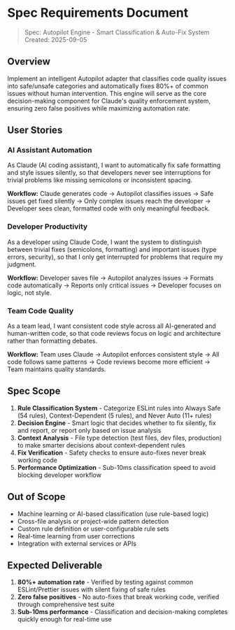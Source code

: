 # Spec Requirements Document

> Spec: Autopilot Engine - Smart Classification & Auto-Fix System Created:
> 2025-09-05

## Overview

Implement an intelligent Autopilot adapter that classifies code quality issues
into safe/unsafe categories and automatically fixes 80%+ of common issues
without human intervention. This engine will serve as the core decision-making
component for Claude's quality enforcement system, ensuring zero false positives
while maximizing automation rate.

## User Stories

### AI Assistant Automation

As Claude (AI coding assistant), I want to automatically fix safe formatting and
style issues silently, so that developers never see interruptions for trivial
problems like missing semicolons or inconsistent spacing.

**Workflow:** Claude generates code → Autopilot classifies issues → Safe issues
get fixed silently → Only complex issues reach the developer → Developer sees
clean, formatted code with only meaningful feedback.

### Developer Productivity

As a developer using Claude Code, I want the system to distinguish between
trivial fixes (semicolons, formatting) and important issues (type errors,
security), so that I only get interrupted for problems that require my judgment.

**Workflow:** Developer saves file → Autopilot analyzes issues → Formats code
automatically → Reports only critical issues → Developer focuses on logic, not
style.

### Team Code Quality

As a team lead, I want consistent code style across all AI-generated and
human-written code, so that code reviews focus on logic and architecture rather
than formatting debates.

**Workflow:** Team uses Claude → Autopilot enforces consistent style → All code
follows same patterns → Code reviews become more efficient → Team maintains
quality standards.

## Spec Scope

1. **Rule Classification System** - Categorize ESLint rules into Always Safe (54
   rules), Context-Dependent (5 rules), and Never Auto (11+ rules)
2. **Decision Engine** - Smart logic that decides whether to fix silently, fix
   and report, or report only based on issue analysis
3. **Context Analysis** - File type detection (test files, dev files,
   production) to make smarter decisions about context-dependent rules
4. **Fix Verification** - Safety checks to ensure auto-fixes never break working
   code
5. **Performance Optimization** - Sub-10ms classification speed to avoid
   blocking developer workflow

## Out of Scope

- Machine learning or AI-based classification (use rule-based logic)
- Cross-file analysis or project-wide pattern detection
- Custom rule definition or user-configurable rule sets
- Real-time learning from user corrections
- Integration with external services or APIs

## Expected Deliverable

1. **80%+ automation rate** - Verified by testing against common ESLint/Prettier
   issues with silent fixing of safe rules
2. **Zero false positives** - No auto-fixes that break working code, verified
   through comprehensive test suite
3. **Sub-10ms performance** - Classification and decision-making completes
   quickly enough for real-time use
